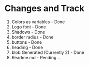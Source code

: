 # Changes and Track

1. Colors as variables  - Done
2. Logo font  - Done
3. Shadows  - Done
4. border radius - Done
5. buttons - Done
6. heading - Done
7. blob Generated (Currently 2) - Done
8. Readme.md - Pending...